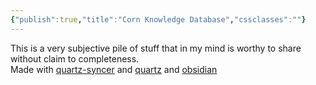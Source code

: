 ```yaml
---
{"publish":true,"title":"Corn Knowledge Database","cssclasses":""}
---
```



This is a very subjective pile of stuff that in my mind is worthy to share without claim to completeness.  
Made with [quartz-syncer](https://github.com/saberzero1/quartz-syncer) and [quartz](https://quartz.jzhao.xyz/) and [obsidian](https://obsidian.md/)
